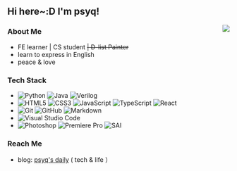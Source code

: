 ## Hi here~:D I'm psyq!

<img align="right" src='https://github-readme-stats.vercel.app/api?username=psyq55262227&count_private=true&show_icons=true&theme=tokyonight&include_all_commits=true'/>

### About Me

- FE learner | CS student ~~| D-list Painter~~
- learn to express in English
- peace & love

### Tech Stack

- ![Python](https://img.shields.io/badge/-Python-333333?style=flat&logo=python) 
  ![Java](https://img.shields.io/badge/-Java-333333?style=flat&logo=java)
  ![Verilog](https://img.shields.io/badge/-Verilog-333333?style=flat&logo=verilog)
- ![HTML5](https://img.shields.io/badge/-HTML5-333333?style=flat&logo=html5)
  ![CSS3](https://img.shields.io/badge/-CSS3-333333?style=flat&logo=css3)
  ![JavaScript](https://img.shields.io/badge/-JavaScript-333333?style=flat&logo=javascript)
  ![TypeScript](https://img.shields.io/badge/-TypeScript-333333?style=flat&logo=typescript)
  ![React](https://img.shields.io/badge/-React-333333?style=flat&logo=react)
- ![Git](https://img.shields.io/badge/-Git-333333?style=flat&logo=git)
  ![GitHub](https://img.shields.io/badge/-GitHub-333333?style=flat&logo=github)
  ![Markdown](https://img.shields.io/badge/-Markdown-333333?style=flat&logo=markdown)
- ![Visual Studio Code](https://img.shields.io/badge/-Visual%20Studio%20Code-333333?style=flat&logo=visual-studio-code&logoColor=007ACC)
- ![Photoshop](https://img.shields.io/badge/-Premiere%20Pro-333333?style=flat&logo=adobe-premiere-pro)
  ![Premiere Pro](https://img.shields.io/badge/-Photoshop-333333?style=flat&logo=adobe-photoshop)
  ![SAI](https://img.shields.io/badge/-SAI-333333?style=flat&logo=sai)

### Reach Me

- blog: [psyq's daily](https://blog.psyqlk.space) ( tech & life ）

<!-- [![Top Langs](https://github-readme-stats.vercel.app/api/top-langs/?username=psyq55262227&layout=compact)](https://github.com/anuraghazra/github-readme-stats) -->

